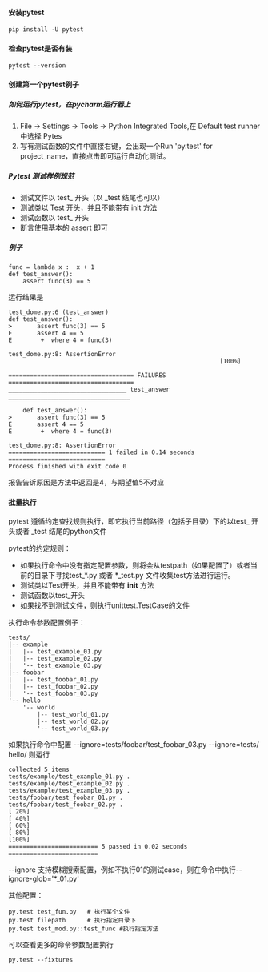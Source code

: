 #### 安装pytest
```
pip install -U pytest
```
#### 检查pytest是否有装
```
pytest --version
```

#### 创建第一个pytest例子

##### 如何运行pytest，在pycharm运行器上
1. File -> Settings -> Tools -> Python Integrated Tools,在 Default test runner 中选择 Pytes
2. 写有测试函数的文件中直接右键，会出现一个Run 'py.test' for project_name，直接点击即可运行自动化测试。

##### Pytest 测试样例规范
- 测试文件以 test_ 开头（以 _test 结尾也可以） 
- 测试类以 Test 开头，并且不能带有 init 方法
- 测试函数以 test_ 开头
- 断言使用基本的 assert 即可

##### 例子
```
func = lambda x :  x + 1
def test_answer():
    assert func(3) == 5
```
运行结果是
```
test_dome.py:6 (test_answer)
def test_answer():
>       assert func(3) == 5
E       assert 4 == 5
E        +  where 4 = func(3)

test_dome.py:8: AssertionError
                                                           [100%]

=================================== FAILURES ===================================
_________________________________ test_answer __________________________________

    def test_answer():
>       assert func(3) == 5
E       assert 4 == 5
E        +  where 4 = func(3)

test_dome.py:8: AssertionError
=========================== 1 failed in 0.14 seconds ===========================
Process finished with exit code 0
```
报告告诉原因是方法中返回是4，与期望值5不对应


#### 批量执行
    
pytest 遵循约定查找规则执行，即它执行当前路径（包括子目录）下的以test_ 开头或者 _test 结尾的python文件

pytest的约定规则：
- 如果执行命令中没有指定配置参数，则将会从testpath（如果配置了）或者当前的目录下寻找test_*.py 或者 *_test.py 文件收集test方法进行运行。
- 测试类以Test开头，并且不能带有 __init__ 方法
- 测试函数以test_开头
- 如果找不到测试文件，则执行unittest.TestCase的文件

执行命令参数配置例子：
```
tests/
|-- example
|   |-- test_example_01.py
|   |-- test_example_02.py
|   '-- test_example_03.py
|-- foobar
|   |-- test_foobar_01.py
|   |-- test_foobar_02.py
|   '-- test_foobar_03.py
'-- hello
    '-- world
        |-- test_world_01.py
        |-- test_world_02.py
        '-- test_world_03.py
```
如果执行命令中配置 --ignore=tests/foobar/test_foobar_03.py --ignore=tests/ hello/ 
则运行
```
collected 5 items
tests/example/test_example_01.py .
tests/example/test_example_02.py .
tests/example/test_example_03.py .
tests/foobar/test_foobar_01.py .
tests/foobar/test_foobar_02.py .
[ 20%]
[ 40%]
[ 60%]
[ 80%]
[100%]
========================= 5 passed in 0.02 seconds =========================
```
--ignore 支持模糊搜索配置，例如不执行01的测试case，则在命令中执行--ignore-glob='*_01.py' 

其他配置：
```
py.test test_fun.py   # 执行某个文件
py.test filepath      # 执行指定目录下
py.test test_mod.py::test_func #执行指定方法

```
可以查看更多的命令参数配置执行
```
py.test --fixtures
```



